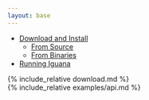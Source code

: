 ```yaml
---
layout: base
---
```


<script type="text/javascript">
    $('body').scrollspy({
        target: '.bs-docs-sidebar',
        offset: 40
    });

</script>

<div class="row">
    <!--Nav Bar -->
    <nav class="col-xs-3 bs-docs-sidebar">
        <ul id="sidebar" class="nav nav-stacked fixed">
            <li>
                <a href="#Download">Download and Install</a>
                <ul class="nav nav-stacked">
                    <li><a href="#Source">From Source</a></li>
                    <li><a href="#Binary">From Binaries</a></li>
                </ul>
            </li>
            <li>
                <a href="#Running">Running Iguana</a>
            </li>
        </ul>
    </nav>
    <!--Main Content -->
    <div class="col-xs-9">
        <section id="Download" class="group">
            {% include_relative download.md %}
        </section>
        <section id="Running" class="group">
            {% include_relative examples/api.md %}
        </section>
    </div>
</div>
